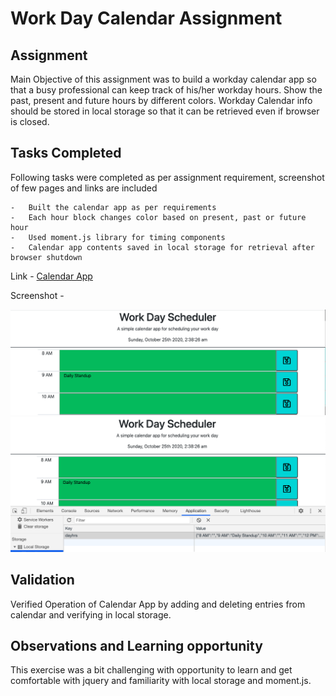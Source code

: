 # Work Day Calendar Assignment

## Assignment

Main Objective of this assignment was to build a workday calendar app so that a busy professional can keep track of his/her workday hours. Show the past, present and future hours by different colors. Workday Calendar info should be stored in local storage so that it can be retrieved even if browser is closed. 

## Tasks Completed

Following tasks were completed as per assignment requirement, screenshot of few pages and links are included

    -   Built the calendar app as per requirements
    -   Each hour block changes color based on present, past or future hour
    -   Used moment.js library for timing components
    -   Calendar app contents saved in local storage for retrieval after browser shutdown    

Link - [Calendar App](https://arorark77.github.io/05-Homework/index.html)

Screenshot - 

![Main_page](Assets/calendar.png)
![Local Storage](Assets/localstorage.png)

## Validation

Verified Operation of Calendar App by adding and deleting entries from calendar and verifying in local storage.

## Observations and Learning opportunity

This exercise was a bit challenging with opportunity to learn and get comfortable with jquery and familiarity with local storage and moment.js.